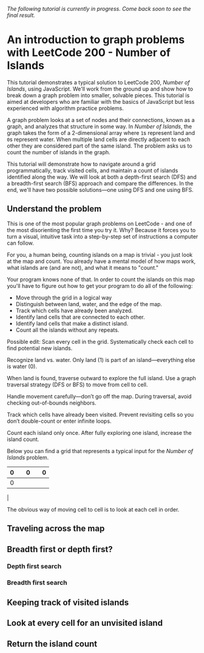 _The following tutorial is currently in progress. Come back soon to see the final result._

# An introduction to graph problems with LeetCode 200 - Number of Islands

This tutorial demonstrates a typical solution to LeetCode 200, _Number of Islands_, using JavaScript. We'll work from the ground up and show how to break down a graph problem into smaller, solvable pieces. This tutorial is aimed at developers who are familiar with the basics of JavaScript but less experienced with algorithm practice problems.

A graph problem looks at a set of nodes and their connections, known as a graph, and analyzes that structure in some way. In _Number of Islands_, the graph takes the form of a 2-dimensional array where `1`s represent land and `0`s represent water. When multiple land cells are directly adjacent to each other they are considered part of the same island. The problem asks us to count the number of islands in the graph.

This tutorial will demonstrate how to navigate around a grid programmatically, track visited cells, and maintain a count of islands identified along the way. We will look at both a depth-first search (DFS) and a breadth-first search (BFS) approach and compare the differences. In the end, we'll have two possible solutions—one using DFS and one using BFS.

## Understand the problem

This is one of the most popular graph problems on LeetCode - and one of the most disorienting the first time you try it. Why? Because it forces you to turn a visual, intuitive task into a step-by-step set of instructions a computer can follow.

For you, a human being, counting islands on a map is trivial - you just look at the map and count. You already have a mental model of how maps work, what islands are (and are not), and what it means to "count."

Your program knows none of that. In order to count the islands on this map you'll have to figure out how to get your program to do all of the following:

- Move through the grid in a logical way
- Distinguish between land, water, and the edge of the map.
- Track which cells have already been analyzed.
- Identify land cells that are connected to each other.
- Identify land cells that make a distinct island.
- Count all the islands without any repeats.

Possible edit:
Scan every cell in the grid.
Systematically check each cell to find potential new islands.

Recognize land vs. water.
Only land (1) is part of an island—everything else is water (0).

When land is found, traverse outward to explore the full island.
Use a graph traversal strategy (DFS or BFS) to move from cell to cell.

Handle movement carefully—don’t go off the map.
During traversal, avoid checking out-of-bounds neighbors.

Track which cells have already been visited.
Prevent revisiting cells so you don’t double-count or enter infinite loops.

Count each island only once.
After fully exploring one island, increase the island count.

Below you can find a grid that represents a typical input for the _Number of Islands_ problem.

| 0   |     | 0   |     | 0   |
| --- | --- | --- | --- | --- |
| 0   |     |     |     |     |

|

The obvious way of moving cell to cell is to look at each cell in order.

## Traveling across the map

## Breadth first or depth first?

### Depth first search

### Breadth first search

## Keeping track of visited islands

## Look at every cell for an unvisited island

## Return the island count

